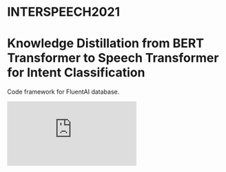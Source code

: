 # INTERSPEECH2021

# Knowledge Distillation from BERT Transformer to Speech Transformer for Intent Classification

Code framework for FluentAI database.

![image](https://github.com/Jiang-Yidi/INTERSPEECH2021/blob/main/model_framework.pdf)
